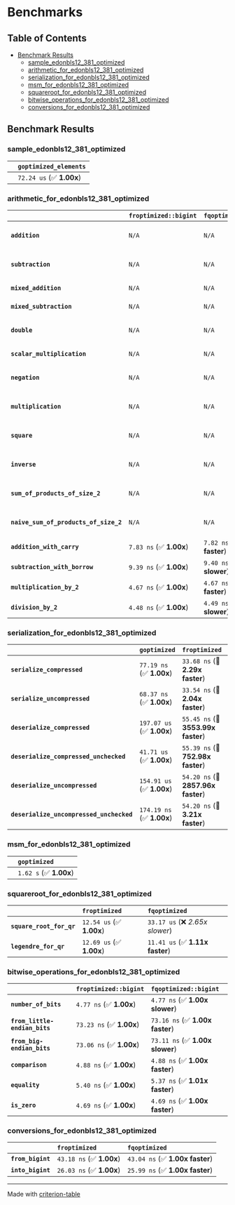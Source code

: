 # Benchmarks

## Table of Contents

- [Benchmark Results](#benchmark-results)
    - [sample_edonbls12_381_optimized](#sample_edonbls12_381_optimized)
    - [arithmetic_for_edonbls12_381_optimized](#arithmetic_for_edonbls12_381_optimized)
    - [serialization_for_edonbls12_381_optimized](#serialization_for_edonbls12_381_optimized)
    - [msm_for_edonbls12_381_optimized](#msm_for_edonbls12_381_optimized)
    - [squareroot_for_edonbls12_381_optimized](#squareroot_for_edonbls12_381_optimized)
    - [bitwise_operations_for_edonbls12_381_optimized](#bitwise_operations_for_edonbls12_381_optimized)
    - [conversions_for_edonbls12_381_optimized](#conversions_for_edonbls12_381_optimized)

## Benchmark Results

### sample_edonbls12_381_optimized

|        | `goptimized_elements`           |
|:-------|:------------------------------- |
|        | `72.24 us` (✅ **1.00x**)        |

### arithmetic_for_edonbls12_381_optimized

|                                       | `froptimized::bigint`          | `fqoptimized::bigint`          | `goptimized`              | `fqoptimized`                    | `froptimized`                     |
|:--------------------------------------|:-------------------------------|:-------------------------------|:--------------------------|:---------------------------------|:--------------------------------- |
| **`addition`**                        | `N/A`                          | `N/A`                          | `452.62 ns` (✅ **1.00x**) | `9.92 ns` (🚀 **45.61x faster**)  | `9.76 ns` (🚀 **46.37x faster**)   |
| **`subtraction`**                     | `N/A`                          | `N/A`                          | `475.67 ns` (✅ **1.00x**) | `10.32 ns` (🚀 **46.09x faster**) | `10.32 ns` (🚀 **46.09x faster**)  |
| **`mixed_addition`**                  | `N/A`                          | `N/A`                          | `466.10 ns` (✅ **1.00x**) | `N/A`                            | `N/A`                             |
| **`mixed_subtraction`**               | `N/A`                          | `N/A`                          | `473.18 ns` (✅ **1.00x**) | `N/A`                            | `N/A`                             |
| **`double`**                          | `N/A`                          | `N/A`                          | `347.93 ns` (✅ **1.00x**) | `6.36 ns` (🚀 **54.73x faster**)  | `6.34 ns` (🚀 **54.90x faster**)   |
| **`scalar_multiplication`**           | `N/A`                          | `N/A`                          | `157.81 us` (✅ **1.00x**) | `N/A`                            | `N/A`                             |
| **`negation`**                        | `N/A`                          | `N/A`                          | `N/A`                     | `7.14 ns` (✅ **1.00x slower**)   | `7.14 ns` (✅ **1.00x**)           |
| **`multiplication`**                  | `N/A`                          | `N/A`                          | `N/A`                     | `44.71 ns` (✅ **1.00x faster**)  | `44.72 ns` (✅ **1.00x**)          |
| **`square`**                          | `N/A`                          | `N/A`                          | `N/A`                     | `38.17 ns` (✅ **1.01x slower**)  | `37.96 ns` (✅ **1.00x**)          |
| **`inverse`**                         | `N/A`                          | `N/A`                          | `N/A`                     | `8.02 us` (✅ **1.07x slower**)   | `7.53 us` (✅ **1.00x**)           |
| **`sum_of_products_of_size_2`**       | `N/A`                          | `N/A`                          | `N/A`                     | `63.81 ns` (✅ **1.00x slower**)  | `63.51 ns` (✅ **1.00x**)          |
| **`naive_sum_of_products_of_size_2`** | `N/A`                          | `N/A`                          | `N/A`                     | `98.63 ns` (✅ **1.01x faster**)  | `99.64 ns` (✅ **1.00x**)          |
| **`addition_with_carry`**             | `7.83 ns` (✅ **1.00x**)        | `7.82 ns` (✅ **1.00x faster**) | `N/A`                     | `N/A`                            | `N/A`                             |
| **`subtraction_with_borrow`**         | `9.39 ns` (✅ **1.00x**)        | `9.40 ns` (✅ **1.00x slower**) | `N/A`                     | `N/A`                            | `N/A`                             |
| **`multiplication_by_2`**             | `4.67 ns` (✅ **1.00x**)        | `4.67 ns` (✅ **1.00x faster**) | `N/A`                     | `N/A`                            | `N/A`                             |
| **`division_by_2`**                   | `4.48 ns` (✅ **1.00x**)        | `4.49 ns` (✅ **1.00x slower**) | `N/A`                     | `N/A`                            | `N/A`                             |

### serialization_for_edonbls12_381_optimized

|                                          | `goptimized`              | `froptimized`                      | `fqoptimized`                       |
|:-----------------------------------------|:--------------------------|:-----------------------------------|:----------------------------------- |
| **`serialize_compressed`**               | `77.19 ns` (✅ **1.00x**)  | `33.68 ns` (🚀 **2.29x faster**)    | `35.71 ns` (🚀 **2.16x faster**)     |
| **`serialize_uncompressed`**             | `68.37 ns` (✅ **1.00x**)  | `33.54 ns` (🚀 **2.04x faster**)    | `35.57 ns` (🚀 **1.92x faster**)     |
| **`deserialize_compressed`**             | `197.07 us` (✅ **1.00x**) | `55.45 ns` (🚀 **3553.99x faster**) | `54.07 ns` (🚀 **3644.75x faster**)  |
| **`deserialize_compressed_unchecked`**   | `41.71 us` (✅ **1.00x**)  | `55.39 ns` (🚀 **752.98x faster**)  | `53.98 ns` (🚀 **772.59x faster**)   |
| **`deserialize_uncompressed`**           | `154.91 us` (✅ **1.00x**) | `54.20 ns` (🚀 **2857.96x faster**) | `54.82 ns` (🚀 **2825.80x faster**)  |
| **`deserialize_uncompressed_unchecked`** | `174.19 ns` (✅ **1.00x**) | `54.20 ns` (🚀 **3.21x faster**)    | `54.87 ns` (🚀 **3.17x faster**)     |

### msm_for_edonbls12_381_optimized

|        | `goptimized`            |
|:-------|:----------------------- |
|        | `1.62 s` (✅ **1.00x**)  |

### squareroot_for_edonbls12_381_optimized

|                          | `froptimized`            | `fqoptimized`                    |
|:-------------------------|:-------------------------|:-------------------------------- |
| **`square_root_for_qr`** | `12.54 us` (✅ **1.00x**) | `33.17 us` (❌ *2.65x slower*)    |
| **`legendre_for_qr`**    | `12.69 us` (✅ **1.00x**) | `11.41 us` (✅ **1.11x faster**)  |

### bitwise_operations_for_edonbls12_381_optimized

|                               | `froptimized::bigint`          | `fqoptimized::bigint`            |
|:------------------------------|:-------------------------------|:-------------------------------- |
| **`number_of_bits`**          | `4.77 ns` (✅ **1.00x**)        | `4.77 ns` (✅ **1.00x slower**)   |
| **`from_little-endian_bits`** | `73.23 ns` (✅ **1.00x**)       | `73.16 ns` (✅ **1.00x faster**)  |
| **`from_big-endian_bits`**    | `73.06 ns` (✅ **1.00x**)       | `73.11 ns` (✅ **1.00x slower**)  |
| **`comparison`**              | `4.88 ns` (✅ **1.00x**)        | `4.88 ns` (✅ **1.00x faster**)   |
| **`equality`**                | `5.40 ns` (✅ **1.00x**)        | `5.37 ns` (✅ **1.01x faster**)   |
| **`is_zero`**                 | `4.69 ns` (✅ **1.00x**)        | `4.69 ns` (✅ **1.00x faster**)   |

### conversions_for_edonbls12_381_optimized

|                   | `froptimized`            | `fqoptimized`                    |
|:------------------|:-------------------------|:-------------------------------- |
| **`from_bigint`** | `43.18 ns` (✅ **1.00x**) | `43.04 ns` (✅ **1.00x faster**)  |
| **`into_bigint`** | `26.03 ns` (✅ **1.00x**) | `25.99 ns` (✅ **1.00x faster**)  |

---
Made with [criterion-table](https://github.com/nu11ptr/criterion-table)

